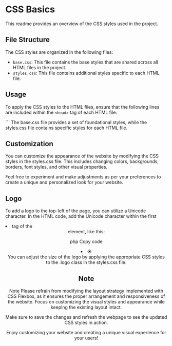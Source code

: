 # CSS Basics 

This readme provides an overview of the CSS styles used in the project.

## File Structure

The CSS styles are organized in the following files:

- `base.css`: This file contains the base styles that are shared across all HTML files in the project.
- `styles.css`: This file contains additional styles specific to each HTML file.

## Usage

To apply the CSS styles to the HTML files, ensure that the following lines are included within the `<head>` tag of each HTML file:

<link href="base.css" rel="stylesheet">
<link href="styles.css" rel="stylesheet">
```
The base.css file provides a set of foundational styles, while the styles.css file contains specific styles for each HTML file.

## **Customization**
You can customize the appearance of the website by modifying the CSS styles in the styles.css file. This includes changing colors, backgrounds, borders, font styles, and other visual properties.

Feel free to experiment and make adjustments as per your preferences to create a unique and personalized look for your website.

## Logo

To add a logo to the top-left of the page, you can utilize a Unicode character. In the HTML code, add the Unicode character within the first <li> tag of the <header> element, like this:

php
Copy code
<li class="logo">&#x2600;</li>
You can adjust the size of the logo by applying the appropriate CSS styles to the .logo class in the styles.css file.

## Note

Note
Please refrain from modifying the layout strategy implemented with CSS Flexbox, as it ensures the proper arrangement and responsiveness of the website. Focus on customizing the visual styles and appearance while keeping the existing layout intact.

Make sure to save the changes and refresh the webpage to see the updated CSS styles in action.

Enjoy customizing your website and creating a unique visual experience for your users!
